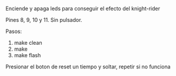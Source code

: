 Enciende y apaga leds para conseguir el efecto del knight-rider

Pines 8, 9, 10 y 11. Sin pulsador.

Pasos:

1. make clean
2. make
3. make flash

Presionar el boton de reset un tiempo y soltar,
repetir si no funciona
